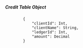 ##### Credit Table Object
			{
				"clientId": Int,
				"clientName": String,
				"ledgerId": Int,
				"amount": Decimal
			}
			